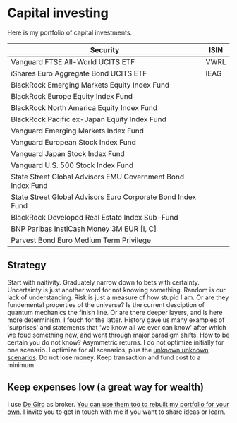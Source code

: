 # Capital investing
Here is my portfolio of capital investments.

| Security  | ISIN
| --------- | -------
| Vanguard FTSE All-World UCITS ETF | VWRL
| iShares Euro Aggregate Bond UCITS ETF | IEAG
| BlackRock Emerging Markets Equity Index Fund |
| BlackRock Europe Equity Index Fund |
| BlackRock North America Equity Index Fund |
| BlackRock Pacific ex-Japan Equity Index Fund |
| Vanguard Emerging Markets Index Fund |
| Vanguard European Stock Index Fund |
| Vanguard Japan Stock Index Fund |
| Vanguard U.S. 500 Stock Index Fund |
| State Street Global Advisors EMU Government Bond Index Fund |
| State Street Global Advisors Euro Corporate Bond Index Fund |
| BlackRock Developed Real Estate Index Sub-Fund |
| BNP Paribas InstiCash Money 3M EUR [I, C] |
| Parvest Bond Euro Medium Term Privilege |

## Strategy
Start with naitivity. Graduately narrow down to bets with certainty. Uncertainty is just another word for not knowing something. Random is our lack of understanding. Risk is just a measure of how stupid I am. Or are they fundemental properties of the universe? Is the current desciption of quantum mechanics the finish line. Or are there deeper layers, and is here more determinism. I fouch for the latter. History gave us many examples of 'surprises' and statements that 'we know all we ever can know' after which we foud something new, and went through major paradigm shifts. How to be certain you do not know? Asymmetric returns. I do not optimize initially for one scenario. I optimize for all scenarios, plus the [unknown unknown scenarios](https://en.wikipedia.org/wiki/Knightian_uncertainty). Do not lose money. Keep transaction and fund cost to a minimum.

## Keep expenses low (a great way for wealth)
I use [De Giro](https://www.degiro.nl/start-met-beleggen.html?id=B76B3F01&referral_name=M.T.%20Alderliefste&utm_source=mgm) as broker. [You can use them too to rebuilt my portfolio for your own.](https://www.degiro.nl/start-met-beleggen.html?id=B76B3F01&referral_name=M.T.%20Alderliefste&utm_source=mgm) I invite you to get in touch with me if you want to share ideas or learn.